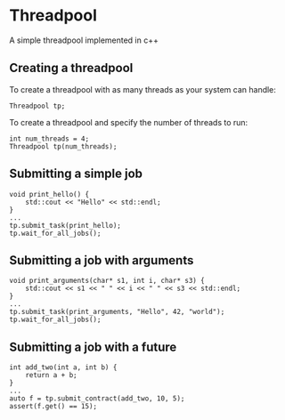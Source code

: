 # Threadpool
A simple threadpool implemented in c++

## Creating a threadpool

To create a threadpool with as many threads as your system can handle:

    Threadpool tp;

To create a threadpool and specify the number of threads to run:

    int num_threads = 4;
    Threadpool tp(num_threads);

## Submitting a simple job

    void print_hello() {
        std::cout << "Hello" << std::endl;
    }
    ...
    tp.submit_task(print_hello);
    tp.wait_for_all_jobs();

## Submitting a job with arguments

    void print_arguments(char* s1, int i, char* s3) {
        std::cout << s1 << " " << i << " " << s3 << std::endl;
    }
    ...
    tp.submit_task(print_arguments, "Hello", 42, "world");
    tp.wait_for_all_jobs();

## Submitting a job with a future

    int add_two(int a, int b) {
        return a + b;
    }
    ...
    auto f = tp.submit_contract(add_two, 10, 5);
    assert(f.get() == 15);
    
